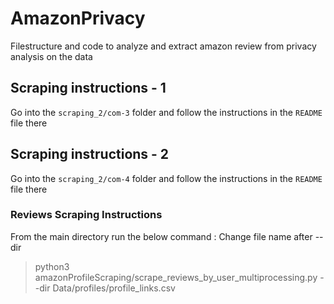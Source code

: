 # AmazonPrivacy
Filestructure and code to analyze and extract amazon review from privacy analysis on the data

## Scraping instructions - 1
Go into the `scraping_2/com-3` folder and follow the instructions in the `README` file there

## Scraping instructions - 2
Go into the `scraping_2/com-4` folder and follow the instructions in the `README` file there

### Reviews Scraping Instructions
From the main directory run the below command :
Change file name after --dir 
> python3 amazonProfileScraping/scrape_reviews_by_user_multiprocessing.py --dir Data/profiles/profile_links.csv        

